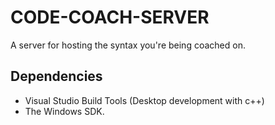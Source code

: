 # CODE-COACH-SERVER

A server for hosting the syntax you're being coached on.

## Dependencies

- Visual Studio Build Tools (Desktop development with c++)
- The Windows SDK. 